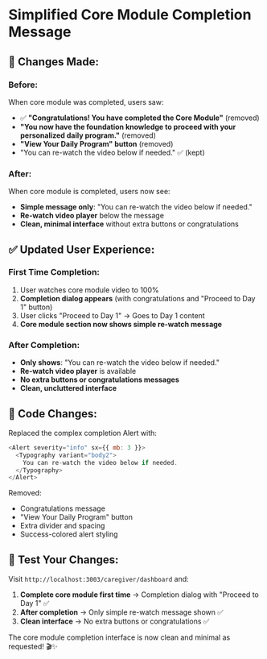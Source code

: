 # Simplified Core Module Completion Message

## 🔧 **Changes Made:**

### **Before:**
When core module was completed, users saw:
- ✅ **"Congratulations! You have completed the Core Module"** (removed)
- **"You now have the foundation knowledge to proceed with your personalized daily program."** (removed)
- **"View Your Daily Program" button** (removed)
- "You can re-watch the video below if needed." ✅ (kept)

### **After:**
When core module is completed, users now see:
- **Simple message only**: "You can re-watch the video below if needed."
- **Re-watch video player** below the message
- **Clean, minimal interface** without extra buttons or congratulations

## ✅ **Updated User Experience:**

### **First Time Completion:**
1. User watches core module video to 100%
2. **Completion dialog appears** (with congratulations and "Proceed to Day 1" button)
3. User clicks "Proceed to Day 1" → Goes to Day 1 content
4. **Core module section now shows simple re-watch message**

### **After Completion:**
- **Only shows**: "You can re-watch the video below if needed."
- **Re-watch video player** is available
- **No extra buttons or congratulations messages**
- **Clean, uncluttered interface**

## 🎯 **Code Changes:**

Replaced the complex completion Alert with:
```javascript
<Alert severity="info" sx={{ mb: 3 }}>
  <Typography variant="body2">
    You can re-watch the video below if needed.
  </Typography>
</Alert>
```

Removed:
- Congratulations message
- "View Your Daily Program" button
- Extra divider and spacing
- Success-colored alert styling

## 🚀 **Test Your Changes:**

Visit `http://localhost:3003/caregiver/dashboard` and:

1. **Complete core module first time** → Completion dialog with "Proceed to Day 1" ✅
2. **After completion** → Only simple re-watch message shown ✅
3. **Clean interface** → No extra buttons or congratulations ✅

The core module completion interface is now clean and minimal as requested! 🎬✨